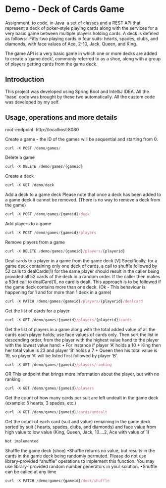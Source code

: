 # Demo - Deck of Cards Game

Assignment: to code, in Java  a set of classes and a REST API that represent a deck of poker-style playing cards along with the services for a very basic game between multiple players holding cards. A deck is defined as follows:  Fifty-two playing cards in four suits: hearts, spades, clubs, and diamonds, with face values of Ace, 2-10, Jack, Queen, and King.

The game API is a very basic game in which one or more decks are added to create a ‘game deck’, commonly referred to as a shoe, along with a group of players getting cards from the game deck.

## Introduction
This project was developed using Spring Boot and IntelliJ IDEA. All the 'base' code was brought by these two automatically. All the custom code was developed by my self.


## Usage, operations and more details

root-endpoint: http://localhost:8080

Create a game - the ID of the games will be sequential and starting from 0.
```js
curl -X POST /demo/games/
```

Delete a game
```js
curl -X DELETE /demo/games/{gameid}
```

Create a deck
```js
curl -X GET /demo/deck
```

Add a deck to a game deck
Please note that once a deck has been added to a game deck it cannot be removed. (There is no way to remove a deck from the game)
```js
curl -X POST /demo/games/{gameid}/deck
```

Add players to a game
```js
curl -X POST /demo/games/{gameid}/players
```

Remove players from a game
```js
curl -X DELETE /demo/games/{gameid}/players/{playerid}
```

Deal cards to a player in a game from the game deck
[V] Specifically, for a game deck containing only one deck of cards, a call to shuffle followed by 52 calls to dealCards(1)   for the same player should result in the caller being provided all 52 cards of the deck in a random order. If the caller then makes a 53rd call to dealCard(1), no card is dealt. This approach is to be followed if the game deck contains more than one deck. (Ok - This behaviour is happening for 1 and for more than 1 deck in a game)
```js
curl -X PATCH /demo/games/{gameid}/players/{playerid}/dealcard
```

Get the list of cards for a player
```js
curl -X GET /demo/games/{gameid}/players/{playerid}/cards
```

Get the list of players in a game along with the total added value of all the cards each player holds; use face values of cards only. Then sort the list in descending order, from the player with the highest value hand to the player with the lowest value hand:
	•	For instance if player ‘A’ holds a 10 + King then her total value is 23 and player ‘B’ holds a 7 + Queen then his total value is 19,  so player ‘A’ will be listed first followed by player ‘B’.
```js
curl -X GET /demo/games/{gameid}/players/ranking
```
OR
This endpoint that brings more information about the player, but with no ranking
```js
curl -X GET /demo/games/{gameid}/players
```

Get the count of how many cards per suit are left undealt in the game deck (example: 5 hearts, 3 spades, etc.)
```js
curl -X GET /demo/games/{gameid}/cards/undealt
```

Get the count of each card (suit and value) remaining in the game deck sorted by suit ( hearts, spades, clubs, and diamonds) and face value from high value to low value (King, Queen, Jack, 10….2, Ace with value of 1)
```js
Not implemented
```


Shuffle the game deck (shoe)
	•Shuffle returns no value, but results in the cards in the game deck being randomly permuted. Please do not use library-provided “shuffle” operations to implement this function. You may use library- provided random number generators in your solution.
	•Shuffle can be called at any time
```js
curl -X PATCH /demo/games/{gameid}/deck/shuffle
```




